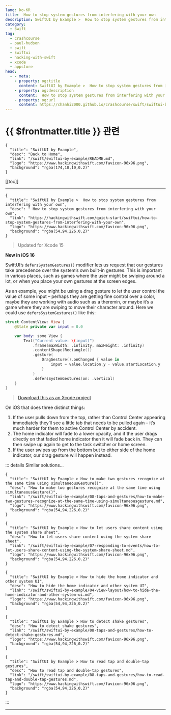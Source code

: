 ```yaml
---
lang: ko-KR
title:  How to stop system gestures from interfering with your own
description: SwiftUI by Example >  How to stop system gestures from interfering with your own
category:
  - Swift
tag: 
  - crashcourse
  - paul-hudson
  - swift
  - swiftui
  - hacking-with-swift
  - xcode
  - appstore
head:
  - - meta:
    - property: og:title
      content: SwiftUI by Example >  How to stop system gestures from interfering with your own
    - property: og:description
      content:  How to stop system gestures from interfering with your own
    - property: og:url
      content: https://chanhi2000.github.io/crashcourse/swift/swiftui-by-example/04-view-layout/how-to-stop-system-gestures-from-interfering-with-your-own.html
---
```


# {{ $frontmatter.title }} 관련

```component VPCard
{
  "title": "SwiftUI by Example",
  "desc": "Back to Home",
  "link": "/swift/swiftui-by-example/README.md",
  "logo": "https://www.hackingwithswift.com/favicon-96x96.png",
  "background": "rgba(174,10,10,0.2)"
}
```

[[toc]]

---

```component VPCard
{
  "title": "SwiftUI by Example >  How to stop system gestures from interfering with your own",
  "desc": " How to stop system gestures from interfering with your own",
  "link": "https://hackingwithswift.com/quick-start/swiftui/how-to-stop-system-gestures-from-interfering-with-your-own",
  "logo": "https://www.hackingwithswift.com/favicon-96x96.png",
  "background": "rgba(54,94,226,0.2)"
}
```

> Updated for Xcode 15

**New in iOS 16**

SwiftUI’s `defersSystemGestures()` modifier lets us request that our gestures take precedence over the system’s own built-in gestures. This is important in various places, such as games where the user might be swiping around a lot, or when you place your own gestures at the screen edges.

As an example, you might be using a drag gesture to let the user control the value of some input – perhaps they are getting fine control over a color, maybe they are working with audio such as a theremin, or maybe it’s a game where they are swiping to move their character around. Here we could use `defersSystemGestures()` like this:

```swift
struct ContentView: View {
    @State private var input = 0.0

    var body: some View {
        Text("Current value: \(input)")
            .frame(maxWidth: .infinity, maxHeight: .infinity)
            .contentShape(Rectangle())
            .gesture(
                DragGesture().onChanged { value in
                    input = value.location.y - value.startLocation.y
                }
            )
            .defersSystemGestures(on: .vertical)
    }
}
```

> [<FontIcon icon="fas fa-file-zipper"/>Download this as an Xcode project](https://www.hackingwithswift.com/files/projects/swiftui/how-to-return-different-view-types-4.zip)

On iOS that does three distinct things:

1. If the user pulls down from the top, rather than Control Center appearing immediately they’ll see a little tab that needs to be pulled again – it’s much harder for them to active Control Center by accident.
2. The home indicator will fade to a lower opacity, and if the user drags directly on that faded home indicator then it will fade back in. They can then swipe up again to get to the task switcher or home screen.
3. If the user swipes up from the bottom but to either side of the home indicator, our drag gesture will happen instead.

::: details Similar solutions…

```component VPCard
{
  "title": "SwiftUI by Example > How to make two gestures recognize at the same time using simultaneousGesture()",
  "desc": "How to make two gestures recognize at the same time using simultaneousGesture()",
  "link": "/swift/swiftui-by-example/08-taps-and-gestures/how-to-make-two-gestures-recognize-at-the-same-time-using-simultaneousgesture.md",
  "logo": "https://www.hackingwithswift.com/favicon-96x96.png",
  "background": "rgba(54,94,226,0.2)"
}
```

```component VPCard
{
  "title": "SwiftUI by Example > How to let users share content using the system share sheet",
  "desc": "How to let users share content using the system share sheet",
  "link": "/swift/swiftui-by-example/07-responding-to-events/how-to-let-users-share-content-using-the-system-share-sheet.md",
  "logo": "https://www.hackingwithswift.com/favicon-96x96.png",
  "background": "rgba(54,94,226,0.2)"
}
```

```component VPCard
{
  "title": "SwiftUI by Example > How to hide the home indicator and other system UI",
  "desc": "How to hide the home indicator and other system UI",
  "link": "/swift/swiftui-by-example/04-view-layout/how-to-hide-the-home-indicator-and-other-system-ui.md",
  "logo": "https://www.hackingwithswift.com/favicon-96x96.png",
  "background": "rgba(54,94,226,0.2)"
}
```

```component VPCard
{
  "title": "SwiftUI by Example > How to detect shake gestures",
  "desc": "How to detect shake gestures",
  "link": "/swift/swiftui-by-example/08-taps-and-gestures/how-to-detect-shake-gestures.md",
  "logo": "https://www.hackingwithswift.com/favicon-96x96.png",
  "background": "rgba(54,94,226,0.2)"
}
```

```component VPCard
{
  "title": "SwiftUI by Example > How to read tap and double-tap gestures",
  "desc": "How to read tap and double-tap gestures",
  "link": "/swift/swiftui-by-example/08-taps-and-gestures/how-to-read-tap-and-double-tap-gestures.md",
  "logo": "https://www.hackingwithswift.com/favicon-96x96.png",
  "background": "rgba(54,94,226,0.2)"
}
```

:::

---

<TagLinks />